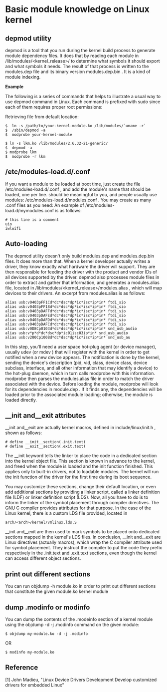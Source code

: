 # Basic module knowledge on Linux kernel 


## depmod utility

depmod is a tool that you run during the kernel build process to generate module dependency files. It does that by reading each module in
/lib/modules/<kernel_release>/ to determine what symbols it should export and what symbols it needs. The result of that process is written to the modules.dep file and its binary version modules.dep.bin . It is a kind of module indexing.

**Example**

The following is a series of commands that helps to illustrate a usual way to use depmod command in Linux. Each command is prefixed with sudo since each of them requires proper root permissions:

Retrieving file from default location:

``` shell
$  ln -s /path/to/your-kernel-module.ko /lib/modules/`uname -r`
$  /sbin/depmod -a
$  modprobe your-kernel-module
```
``` shell
$ ln -s lkm.ko /lib/modules/2.6.32-21-generic/
$  depmod -a
$ modprobe lkm
$  modprobe -r lkm
```

## /etc/modules-load.d/<filename>.conf
If you want a module to be loaded at boot time, just create the file /etc/modules-load.d/<filename>.conf , and add the module's name that should be loaded, one per line. <filename> should be meaningful to you, and people usually use modules: /etc/modules-load.d/modules.conf . You may create as many .conf files as you need: An example of /etc/modules-load.d/mymodules.conf is as follows:
```
# this line is a comment
uio
iwlwifi
```



## Auto-loading
The depmod utility doesn't only build modules.dep and modules.dep.bin files. It does more than that. When a kernel developer actually writes a driver, they know exactly what hardware the driver will support. They are then responsible for feeding the driver with the product and vendor IDs of all devices supported by the driver. depmod also processes module files in order to extract and gather that information, and generates a modules.alias file, located in /lib/modules/<kernel_release>/modules.alias , which will map devices to their drivers.
An excerpt from modules.alias is as follows:
```
alias usb:v0403pFF1Cd*dc*dsc*dp*ic*isc*ip*in* ftdi_sio
alias usb:v0403pFF18d*dc*dsc*dp*ic*isc*ip*in* ftdi_sio
alias usb:v0403pDAFFd*dc*dsc*dp*ic*isc*ip*in* ftdi_sio
alias usb:v0403pDAFEd*dc*dsc*dp*ic*isc*ip*in* ftdi_sio
alias usb:v0403pDAFDd*dc*dsc*dp*ic*isc*ip*in* ftdi_sio
alias usb:v0403pDAFCd*dc*dsc*dp*ic*isc*ip*in* ftdi_sio
alias usb:v0D8Cp0103d*dc*dsc*dp*ic*isc*ip*in* snd_usb_audio
alias usb:v*p*d*dc*dsc*dp*ic01isc03ip*in* snd_usb_audio
alias usb:v200Cp100Bd*dc*dsc*dp*ic*isc*ip*in* snd_usb_au
```

In this step, you'll need a user space hot-plug agent (or device manager), usually udev (or
mdev ) that will register with the kernel in order to get notified when a new device appears.
The notification is done by the kernel, sending the device's description (pid, vid, class,
device class, device subclass, interface, and all other information that may identify a device)
to the hot-plug daemon, which in turn calls modprobe with this information. modprobe
then parses the modules.alias file in order to match the driver associated with the device.
Before loading the module, modprobe will look for its dependencies in module.dep . If it
finds any, the dependencies will be loaded prior to the associated module loading;
otherwise, the module is loaded directly.



## __init and__exit attributes

__init and__exit are actually kernel macros, defined in include/linux/init.h ,
shown as follows:
```
# define __init__section(.init.text)
# define __exit__section(.exit.text)
```

The __init keyword tells the linker to place the code in a dedicated section into the kernel
object file. This section is known in advance to the kernel, and freed when the module is
loaded and the init function finished. This applies only to built-in drivers, not to loadable
modules. The kernel will run the init function of the driver for the first time during its
boot sequence.

You may customize these sections, change their default location, or even add additional sections by
providing a linker script, called a linker definition file (LDF) or linker definition script
(LDS). Now, all you have to do is to inform the linker of the symbol placement through
compiler directives. The GNU C compiler provides attributes for that purpose. In the case
of the Linux kernel, there is a custom LDS file provided, located in
```
arch/<arch>/kernel/vmlinux.lds.S 
```
 __init and__exit are then used to mark symbols to be placed onto dedicated sections mapped in the kernel's LDS files.
In conclusion, __init and__exit are Linux directives (actually macros), which wrap the
C compiler attribute used for symbol placement. They instruct the compiler to put the code
they prefix respectively in the .init.text and .exit.text sections, even though the
kernel can access different object sections.

## print out different sections
You can run objdump -h module.ko in order to print out different
sections that constitute the given module.ko kernel module

## dump .modinfo or modinfo

You can dump the contents of the .modeinfo section of a kernel module using the
objdump -d -j .modinfo command on the given module:
``` shell
$ objdump my-module.ko -d -j .modinfo 
```

OR
``` shell
$ modinfo my-module.ko
```

## Reference 

[1] John Madieu, "Linux Device Drivers Development Develop customized drivers for embedded Linux"

